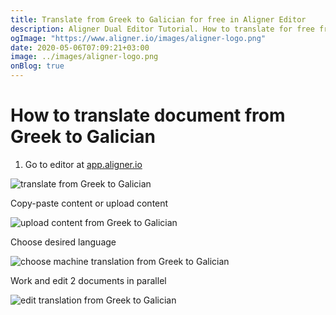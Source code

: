 ```yaml
---
title: Translate from Greek to Galician for free in Aligner Editor
description: Aligner Dual Editor Tutorial. How to translate for free from Greek to Galician. Aligner is multilingual document management platform. 
ogImage: "https://www.aligner.io/images/aligner-logo.png"
date: 2020-05-06T07:09:21+03:00
image: ../images/aligner-logo.png
onBlog: true
---
```


# How to translate document from Greek to Galician

1. Go to editor at [app.aligner.io](https://app.aligner.io "Aligner App web page")

![translate from Greek to Galician](../aligner-blank-editor.png "translate from Greek to Galician")

Copy-paste content or upload content

![upload content from Greek to Galician](../aligner-uploaded-document.png "upload content from Greek to Galician")

Choose desired language

![choose machine translation from Greek to Galician](../aligner-language-dropdown.png "choose machine translation from Greek to Galician")

Work and edit 2 documents in parallel

![edit translation from Greek to Galician](../aligner-double-sitded-editor.png "edit translation from Greek to Galician")

